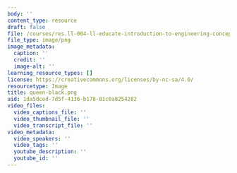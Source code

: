 ```yaml
---
body: ''
content_type: resource
draft: false
file: /courses/res.ll-004-ll-educate-introduction-to-engineering-concepts-spring-2022/queen-black.png
file_type: image/png
image_metadata:
  caption: ''
  credit: ''
  image-alt: ''
learning_resource_types: []
license: https://creativecommons.org/licenses/by-nc-sa/4.0/
resourcetype: Image
title: queen-black.png
uid: 1da5dced-7d5f-4136-b178-81c0a8254282
video_files:
  video_captions_file: ''
  video_thumbnail_file: ''
  video_transcript_file: ''
video_metadata:
  video_speakers: ''
  video_tags: ''
  youtube_description: ''
  youtube_id: ''
---
```

